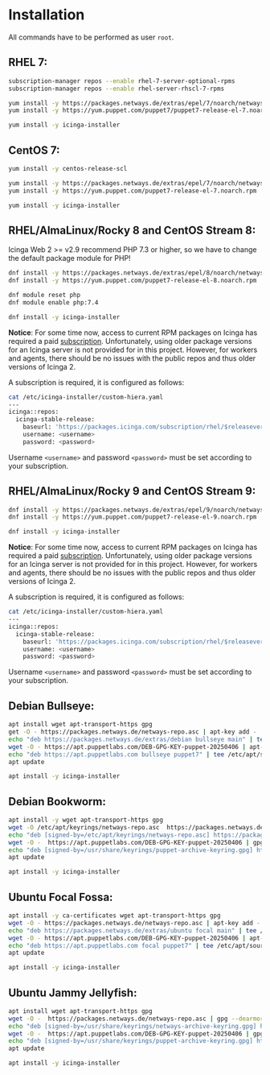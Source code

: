 # Installation

All commands have to be performed as user `root`.

## RHEL 7:

```bash
subscription-manager repos --enable rhel-7-server-optional-rpms
subscription-manager repos --enable rhel-server-rhscl-7-rpms

yum install -y https://packages.netways.de/extras/epel/7/noarch/netways-extras-release/netways-extras-release-7-1.el7.netways.noarch.rpm
yum install -y https://yum.puppet.com/puppet7/puppet7-release-el-7.noarch.rpm

yum install -y icinga-installer
```

## CentOS 7:

```bash
yum install -y centos-release-scl

yum install -y https://packages.netways.de/extras/epel/7/noarch/netways-extras-release/netways-extras-release-7-1.el7.netways.noarch.rpm
yum install -y https://yum.puppet.com/puppet7-release-el-7.noarch.rpm

yum install -y icinga-installer
```

## RHEL/AlmaLinux/Rocky 8 and CentOS Stream 8:

Icinga Web 2 >= v2.9 recommend PHP 7.3 or higher, so we have to change the default package module for PHP!

```bash
dnf install -y https://packages.netways.de/extras/epel/8/noarch/netways-extras-release/netways-extras-release-8-1.el8.netways.noarch.rpm
dnf install -y https://yum.puppet.com/puppet7-release-el-8.noarch.rpm

dnf module reset php
dnf module enable php:7.4

dnf install -y icinga-installer
```

**Notice**: For some time now, access to current RPM packages on Icinga has required a paid [subscription](https://icinga.com/subscription). Unfortunately, using older package versions for an Icinga server is not provided for in this project. However, for workers and agents, there should be no issues with the public repos and thus older versions of Icinga 2.

A subscription is required, it is configured as follows:

```bash
cat /etc/icinga-installer/custom-hiera.yaml
---
icinga::repos:
  icinga-stable-release:
    baseurl: 'https://packages.icinga.com/subscription/rhel/$releasever/release/'
    username: <username>
    password: <password>
```

Username `<username>` and password `<password>` must be set according to your subscription.


## RHEL/AlmaLinux/Rocky 9 and CentOS Stream 9:

```bash
dnf install -y https://packages.netways.de/extras/epel/9/noarch/netways-extras-release/netways-extras-release-9-1.el9.netways.noarch.rpm
dnf install -y https://yum.puppet.com/puppet7-release-el-9.noarch.rpm

dnf install -y icinga-installer
```

**Notice**: For some time now, access to current RPM packages on Icinga has required a paid [subscription](https://icinga.com/subscription). Unfortunately, using older package versions for an Icinga server is not provided for in this project. However, for workers and agents, there should be no issues with the public repos and thus older versions of Icinga 2.

A subscription is required, it is configured as follows:

```bash
cat /etc/icinga-installer/custom-hiera.yaml
---
icinga::repos:
  icinga-stable-release:
    baseurl: 'https://packages.icinga.com/subscription/rhel/$releasever/release/'
    username: <username>
    password: <password>
```

Username `<username>` and password `<password>` must be set according to your subscription.


## Debian Bullseye:

```bash
apt install wget apt-transport-https gpg
get -O - https://packages.netways.de/netways-repo.asc | apt-key add -
echo "deb https://packages.netways.de/extras/debian bullseye main" | tee /etc/apt/sources.list.d/netways-extras-release.list
wget -O - https://apt.puppetlabs.com/DEB-GPG-KEY-puppet-20250406 | apt-key add -
echo "deb https://apt.puppetlabs.com bullseye puppet7" | tee /etc/apt/sources.list.d/puppet7.list
apt update

apt install -y icinga-installer
```

## Debian Bookworm:

```bash
apt install -y wget apt-transport-https gpg
wget -O /etc/apt/keyrings/netways-repo.asc  https://packages.netways.de/netways-repo.asc
echo "deb [signed-by=/etc/apt/keyrings/netways-repo.asc] https://packages.netways.de/extras/debian bookworm main" | tee /etc/apt/sources.list.d/netways-extras-release.list
wget -O -  https://apt.puppetlabs.com/DEB-GPG-KEY-puppet-20250406 | gpg --dearmor -o /usr/share/keyrings/puppet-archive-keyring.gpg
echo "deb [signed-by=/usr/share/keyrings/puppet-archive-keyring.gpg] https://apt.puppetlabs.com bookworm puppet7" | tee /etc/apt/sources.list.d/puppet7.list
apt update

apt install -y icinga-installer
```

## Ubuntu Focal Fossa:

```bash
apt install -y ca-certificates wget apt-transport-https gpg
wget -O - https://packages.netways.de/netways-repo.asc | apt-key add -
echo "deb https://packages.netways.de/extras/ubuntu focal main" | tee /etc/apt/sources.list.d/netways-extras-release.list
wget -O - https://apt.puppetlabs.com/DEB-GPG-KEY-puppet-20250406 | apt-key add -
echo "deb https://apt.puppetlabs.com focal puppet7" | tee /etc/apt/sources.list.d/puppet7.list
apt update

apt install -y icinga-installer
```

## Ubuntu Jammy Jellyfish:

```bash
apt install wget apt-transport-https gpg
wget -O -  https://packages.netways.de/netways-repo.asc | gpg --dearmor -o /usr/share/keyrings/netways-archive-keyring.gpg
echo "deb [signed-by=/usr/share/keyrings/netways-archive-keyring.gpg] https://packages.netways.de/extras/ubuntu jammy main" | tee /etc/apt/sources.list.d/netways-extras-release.list
wget -O -  https://apt.puppetlabs.com/DEB-GPG-KEY-puppet-20250406 | gpg --dearmor -o /usr/share/keyrings/puppet-archive-keyring.gpg
echo "deb [signed-by=/usr/share/keyrings/puppet-archive-keyring.gpg] https://apt.puppetlabs.com jammy puppet7" | tee /etc/apt/sources.list.d/puppet7.list
apt update

apt install -y icinga-installer
```
